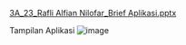 
[3A_23_Rafli Alfian Nilofar_Brief Aplikasi.pptx](https://github.com/Raflian21/3A_23_Rafli-Alfian-Nilofar_Tugas-Besar/files/10213847/3A_23_Rafli.Alfian.Nilofar_Brief.Aplikasi.pptx)

Tampilan Aplikasi
![image](https://user-images.githubusercontent.com/95726593/207215652-921311d1-3054-43e2-9473-e919ab6ed1a7.png)
